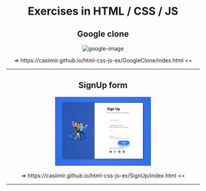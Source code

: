 <h1 align="center">Exercises in HTML / CSS / JS </h1>

<h2 align="center">Google clone</h2>
<p align="center">
  <img src="https://www.google.com/images/branding/googlelogo/1x/googlelogo_color_272x92dp.png" alt="google-image" width="250">
</p>
<p align="center">
  => https://casiimir.github.io/html-css-js-ex/GoogleClone/index.html <=
</p>
<hr>

<h2 align="center">SignUp form</h2>
<p align="center">
  <img src="https://raw.githubusercontent.com/casiimir/html-css-js-ex/main/SignUp/img/design.png" alt="google-image" width="250">
</p>
<p align="center">
  => https://casiimir.github.io/html-css-js-ex/SignUp/index.html <=
</p>
<hr>


